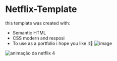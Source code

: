 # Netflix-Template

this template was created with: 

- Semantic HTML
- CSS modern and resposi
- To use as a portfolio i hope you like it🙂
![image](https://user-images.githubusercontent.com/73961367/151646220-3c49502d-e990-4f8b-9fe4-fa4dff40edae.png)


![animação da netflix 4](https://user-images.githubusercontent.com/73961367/151646192-58334260-8c38-44fb-8bad-a4a0b87bde68.gif)
